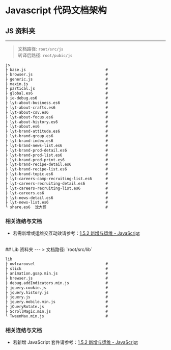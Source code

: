 # Javascript 代码文档架构

## JS 资料夹
---
> 文档路径: `root/src/js`  
> 转译后路径: `root/pubic/js`

```markdown
js                                        
├ base.js                                   #
├ browser.js                                #
├ generic.js                                #
├ maxin.js                                  #
├ partical.js                               #
├ global.es6                                #
├ ie-debug.es6                              #
├ lyt-about-business.es6                    #
├ lyt-about-crafts.es6                      #
├ lyt-about-csv.es6                         #
├ lyt-about-focus.es6                       #
├ lyt-about-history.es6                     #
├ lyt-about.es6                             #
├ lyt-brand-attitude.es6                    #
├ lyt-brand-group.es6                       #
├ lyt-brand-index.es6                       #
├ lyt-brand-news-list.es6                   #
├ lyt-brand-prod-detail.es6                 #
├ lyt-brand-prod-list.es6                   #
├ lyt-brand-prod-print.es6                  #
├ lyt-brand-recipe-detail.es6               #
├ lyt-brand-recipe-list.es6                 #
├ lyt-brand-topic.es6                       #
├ lyt-careers-camp-recruiting-list.es6      #
├ lyt-careers-recruiting-detail.es6         #
├ lyt-careers-recruiting-list.es6           #
├ lyt-careers.es6                           #
├ lyt-news-detail.es6                       #
├ lyt-news-list.es6                         #
└ share.es6  沈大哥                          #
```
### 相关连结与文档
* 若需新增或运维交互动效请参考：[1.5.2 新增与运维 - JavaScript](/xin-zeng-yu-wei-yun-f/javascript.md)

<br/>
## Lib 资料夹
---
> 文档路径: `root/src/lib`

```markdown
lib
├ owlcarousel                               #
├ slick                                     #
├ animation.gsap.min.js                     #
├ brewser.js                                #
├ debug.addIndicators.min.js                #
├ jquery.cookie.js                          #
├ jquery.history.js                         #
├ jquery.js                                 #
├ jquery.mobile.min.js                      #
├ jQueryRotate.js                           #
├ ScrollMagic.min.js                        #
└ TweenMax.min.js                           #
```
### 相关连结与文档

* 若新增 JavaScript 套件请参考：[1.5.2 新增与运维 - JavaScript](/xin-zeng-yu-wei-yun-f/javascript.md)





